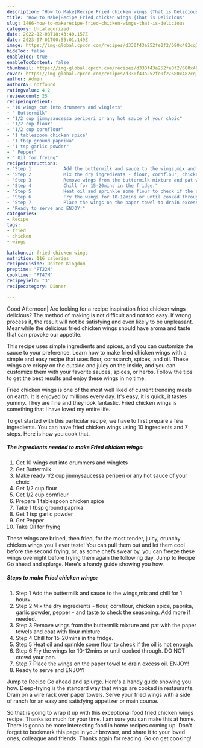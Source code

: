 ```yaml
---
description: "How to Make|Recipe Fried chicken wings {That is Delicious"
title: "How to Make|Recipe Fried chicken wings {That is Delicious"
slug: 1466-how-to-makerecipe-fried-chicken-wings-that-is-delicious
category: Uncategorized
date: 2022-12-08T18:43:40.157Z
date: 2023-07-01T00:55:01.149Z
image: https://img-global.cpcdn.com/recipes/d330f43a252fe0f2/680x482cq70/fried-chicken-wings-recipe-main-photo.jpg
hideToc: false
enableToc: true
enableTocContent: false
thumbnail: https://img-global.cpcdn.com/recipes/d330f43a252fe0f2/680x482cq70/fried-chicken-wings-recipe-main-photo.jpg
cover: https://img-global.cpcdn.com/recipes/d330f43a252fe0f2/680x482cq70/fried-chicken-wings-recipe-main-photo.jpg
author: Admin
authorAv: notfound
ratingvalue: 4.2
reviewcount: 25
recipeingredient:
- "10 wings cut into drummers and winglets"
- " Buttermilk"
- "1/2 cup jimmysaucessa periperi or any hot sauce of your choic"
- "1/2 cup flour"
- "1/2 cup cornflour"
- "1 tablespoon chicken spice"
- "1 tbsp ground paprika"
- "1 tsp garlic powder"
- " Pepper"
- " Oil for frying"
recipeinstructions:
- "Step 1            Add the buttermilk and sauce to the wings,mix and chill for 1 hour+."
- "Step 2            Mix the dry ingredients - flour, cornflour, chicken spice, paprika, garlic powder, pepper - and taste to check the seasoning. Add more if needed."
- "Step 3            Remove wings from the buttermilk mixture and pat with the paper towels and coat with flour mixture."
- "Step 4            Chill for 15-20mins in the fridge."
- "Step 5            Heat oil and sprinkle some flour to check if the oil is hot enough."
- "Step 6            Fry the wings for 10-12mins or until cooked through. DO NOT crowd your pan."
- "Step 7            Place the wings on the paper towel to drain excess oil. ENJOY!"
- "Ready to serve and ENJOY!"
categories:
- Recipe
tags:
- fried
- chicken
- wings

katakunci: fried chicken wings 
nutrition: 116 calories
recipecuisine: United Kingdom
preptime: "PT22M"
cooktime: "PT47M"
recipeyield: "3"
recipecategory: Dinner

---
```



Good Afternoon| Are looking for a recipe inspiration fried chicken wings delicious? The method of making is not difficult and not too easy. If wrong process it, the result will not be satisfying and even likely to be unpleasant. Meanwhile the delicious fried chicken wings should have aroma and taste that can provoke our appetite.





This recipe uses simple ingredients and spices, and you can customize the sauce to your preference. Learn how to make fried chicken wings with a simple and easy recipe that uses flour, cornstarch, spices, and oil. These wings are crispy on the outside and juicy on the inside, and you can customize them with your favorite sauces, spices, or herbs. Follow the tips to get the best results and enjoy these wings in no time.

Fried chicken wings is one of the most well liked of current trending meals on earth. It is enjoyed by millions every day. It's easy, it is quick, it tastes yummy. They are fine and they look fantastic. Fried chicken wings is something that I have loved my entire life.


To get started with this particular recipe, we have to first prepare a few ingredients. You can have fried chicken wings using 10 ingredients and 7 steps. Here is how you cook that.

<!--inarticleads1-->

##### The ingredients needed to make Fried chicken wings:

1. Get 10 wings cut into drummers and winglets
1. Get  Buttermilk
1. Make ready 1/2 cup jimmysaucessa periperi or any hot sauce of your choic
1. Get 1/2 cup flour
1. Get 1/2 cup cornflour
1. Prepare 1 tablespoon chicken spice
1. Take 1 tbsp ground paprika
1. Get 1 tsp garlic powder
1. Get  Pepper
1. Take  Oil for frying


These wings are brined, then fried, for the most tender, juicy, crunchy chicken wings you&#39;ll ever taste! You can pull them out and let them cool before the second frying, or, as some chefs swear by, you can freeze these wings overnight before frying them again the following day. Jump to Recipe Go ahead and splurge. Here&#39;s a handy guide showing you how. 

<!--inarticleads2-->

##### Steps to make Fried chicken wings:

1. Step 1            Add the buttermilk and sauce to the wings,mix and chill for 1 hour+.
1. Step 2            Mix the dry ingredients - flour, cornflour, chicken spice, paprika, garlic powder, pepper - and taste to check the seasoning. Add more if needed.
1. Step 3            Remove wings from the buttermilk mixture and pat with the paper towels and coat with flour mixture.
1. Step 4            Chill for 15-20mins in the fridge.
1. Step 5            Heat oil and sprinkle some flour to check if the oil is hot enough.
1. Step 6            Fry the wings for 10-12mins or until cooked through. DO NOT crowd your pan.
1. Step 7            Place the wings on the paper towel to drain excess oil. ENJOY!
1. Ready to serve and ENJOY!

Jump to Recipe Go ahead and splurge. Here&#39;s a handy guide showing you how. Deep-frying is the standard way that wings are cooked in restaurants. Drain on a wire rack over paper towels. Serve your fried wings with a side of ranch for an easy and satisfying appetizer or main course. 

So that is going to wrap it up with this exceptional food fried chicken wings recipe. Thanks so much for your time. I am sure you can make this at home. There is gonna be more interesting food in home recipes coming up. Don't forget to bookmark this page in your browser, and share it to your loved ones, colleague and friends. Thanks again for reading. Go on get cooking!
